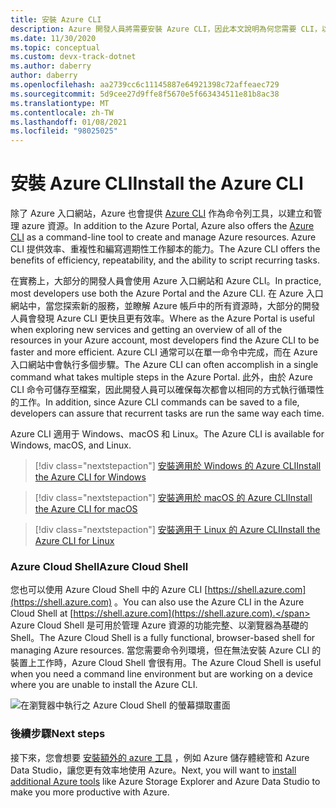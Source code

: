 ```yaml
---
title: 安裝 Azure CLI
description: Azure 開發人員將需要安裝 Azure CLI，因此本文說明為何您需要 CLI，以及從何處下載並安裝它。
ms.date: 11/30/2020
ms.topic: conceptual
ms.custom: devx-track-dotnet
ms.author: daberry
author: daberry
ms.openlocfilehash: aa2739cc6c11145887e64921398c72affeaec729
ms.sourcegitcommit: 5d9cee27d9ffe8f5670e5f663434511e81b8ac38
ms.translationtype: MT
ms.contentlocale: zh-TW
ms.lasthandoff: 01/08/2021
ms.locfileid: "98025025"
---
```

# <a name="install-the-azure-cli"></a><span data-ttu-id="d9f4d-103">安裝 Azure CLI</span><span class="sxs-lookup"><span data-stu-id="d9f4d-103">Install the Azure CLI</span></span>

<span data-ttu-id="d9f4d-104">除了 Azure 入口網站，Azure 也會提供 [Azure CLI](/cli/azure/) 作為命令列工具，以建立和管理 azure 資源。</span><span class="sxs-lookup"><span data-stu-id="d9f4d-104">In addition to the Azure Portal, Azure also offers the [Azure CLI](/cli/azure/) as a command-line tool to create and manage Azure resources.</span></span> <span data-ttu-id="d9f4d-105">Azure CLI 提供效率、重複性和編寫週期性工作腳本的能力。</span><span class="sxs-lookup"><span data-stu-id="d9f4d-105">The Azure CLI offers the benefits of efficiency, repeatability, and the ability to script recurring tasks.</span></span>  

<span data-ttu-id="d9f4d-106">在實務上，大部分的開發人員會使用 Azure 入口網站和 Azure CLI。</span><span class="sxs-lookup"><span data-stu-id="d9f4d-106">In practice, most developers use both the Azure Portal and the Azure CLI.</span></span> <span data-ttu-id="d9f4d-107">在 Azure 入口網站中，當您探索新的服務，並瞭解 Azure 帳戶中的所有資源時，大部分的開發人員會發現 Azure CLI 更快且更有效率。</span><span class="sxs-lookup"><span data-stu-id="d9f4d-107">Where as the Azure Portal is useful when exploring new services and getting an overview of all of the resources in your Azure account, most developers find the Azure CLI to be faster and more efficient.</span></span>  <span data-ttu-id="d9f4d-108">Azure CLI 通常可以在單一命令中完成，而在 Azure 入口網站中會執行多個步驟。</span><span class="sxs-lookup"><span data-stu-id="d9f4d-108">The Azure CLI can often accomplish in a single command what takes multiple steps in the Azure Portal.</span></span>  <span data-ttu-id="d9f4d-109">此外，由於 Azure CLI 命令可儲存至檔案，因此開發人員可以確保每次都會以相同的方式執行循環性的工作。</span><span class="sxs-lookup"><span data-stu-id="d9f4d-109">In addition, since Azure CLI commands can be saved to a file, developers can assure that recurrent tasks are run the same way each time.</span></span>

<span data-ttu-id="d9f4d-110">Azure CLI 適用于 Windows、macOS 和 Linux。</span><span class="sxs-lookup"><span data-stu-id="d9f4d-110">The Azure CLI is available for Windows, macOS, and Linux.</span></span>

> [!div class="nextstepaction"]
> [<span data-ttu-id="d9f4d-111">安裝適用於 Windows 的 Azure CLI</span><span class="sxs-lookup"><span data-stu-id="d9f4d-111">Install the Azure CLI for Windows</span></span>](/cli/azure/install-azure-cli-windows?tabs=azure-cli)

> [!div class="nextstepaction"]
> [<span data-ttu-id="d9f4d-112">安裝適用於 macOS 的 Azure CLI</span><span class="sxs-lookup"><span data-stu-id="d9f4d-112">Install the Azure CLI for macOS</span></span>](/cli/azure/install-azure-cli-macos)

> [!div class="nextstepaction"]
> [<span data-ttu-id="d9f4d-113">安裝適用于 Linux 的 Azure CLI</span><span class="sxs-lookup"><span data-stu-id="d9f4d-113">Install the Azure CLI for Linux</span></span>](/cli/azure/install-azure-cli-linux)

### <a name="azure-cloud-shell"></a><span data-ttu-id="d9f4d-114">Azure Cloud Shell</span><span class="sxs-lookup"><span data-stu-id="d9f4d-114">Azure Cloud Shell</span></span>

<span data-ttu-id="d9f4d-115">您也可以使用 Azure Cloud Shell 中的 Azure CLI [https://shell.azure.com](https://shell.azure.com) 。</span><span class="sxs-lookup"><span data-stu-id="d9f4d-115">You can also use the Azure CLI in the Azure Cloud Shell at [https://shell.azure.com](https://shell.azure.com).</span></span>  <span data-ttu-id="d9f4d-116">Azure Cloud Shell 是可用於管理 Azure 資源的功能完整、以瀏覽器為基礎的 Shell。</span><span class="sxs-lookup"><span data-stu-id="d9f4d-116">The Azure Cloud Shell is a fully functional, browser-based shell for managing Azure resources.</span></span>  <span data-ttu-id="d9f4d-117">當您需要命令列環境，但在無法安裝 Azure CLI 的裝置上工作時，Azure Cloud Shell 會很有用。</span><span class="sxs-lookup"><span data-stu-id="d9f4d-117">The Azure Cloud Shell is useful when you need a command line environment but are working on a device where you are unable to install the Azure CLI.</span></span>

![在瀏覽器中執行之 Azure Cloud Shell 的螢幕擷取畫面](media/azure-cloud-shell.png)

### <a name="next-steps"></a><span data-ttu-id="d9f4d-119">後續步驟</span><span class="sxs-lookup"><span data-stu-id="d9f4d-119">Next steps</span></span>

<span data-ttu-id="d9f4d-120">接下來，您會想要 [安裝額外的 azure 工具](./azure-tools.md) ，例如 Azure 儲存體總管和 Azure Data Studio，讓您更有效率地使用 Azure。</span><span class="sxs-lookup"><span data-stu-id="d9f4d-120">Next, you will want to [install additional Azure tools](./azure-tools.md) like Azure Storage Explorer and Azure Data Studio to make you more productive with Azure.</span></span>
